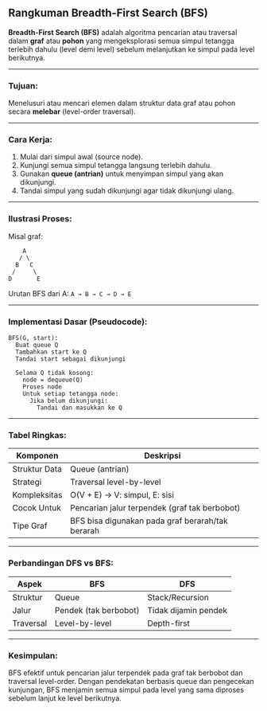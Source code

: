 ## Rangkuman Breadth-First Search (BFS)

**Breadth-First Search (BFS)** adalah algoritma pencarian atau traversal dalam **graf** atau **pohon** yang mengeksplorasi semua simpul tetangga terlebih dahulu (level demi level) sebelum melanjutkan ke simpul pada level berikutnya.

---

### Tujuan:

Menelusuri atau mencari elemen dalam struktur data graf atau pohon secara **melebar** (level-order traversal).

---

### Cara Kerja:

1. Mulai dari simpul awal (source node).
2. Kunjungi semua simpul tetangga langsung terlebih dahulu.
3. Gunakan **queue (antrian)** untuk menyimpan simpul yang akan dikunjungi.
4. Tandai simpul yang sudah dikunjungi agar tidak dikunjungi ulang.

---

### Ilustrasi Proses:

Misal graf:

```
    A
   / \
  B   C
 /     \
D       E
```

Urutan BFS dari A: `A → B → C → D → E`

---

### Implementasi Dasar (Pseudocode):

```
BFS(G, start):
  Buat queue Q
  Tambahkan start ke Q
  Tandai start sebagai dikunjungi

  Selama Q tidak kosong:
    node = dequeue(Q)
    Proses node
    Untuk setiap tetangga node:
      Jika belum dikunjungi:
        Tandai dan masukkan ke Q
```

---

### Tabel Ringkas:

| Komponen      | Deskripsi                                        |
| ------------- | ------------------------------------------------ |
| Struktur Data | Queue (antrian)                                  |
| Strategi      | Traversal level-by-level                         |
| Kompleksitas  | O(V + E)  → V: simpul, E: sisi                   |
| Cocok Untuk   | Pencarian jalur terpendek (graf tak berbobot)    |
| Tipe Graf     | BFS bisa digunakan pada graf berarah/tak berarah |

---

### Perbandingan DFS vs BFS:

| Aspek     | BFS                   | DFS                  |
| --------- | --------------------- | -------------------- |
| Struktur  | Queue                 | Stack/Recursion      |
| Jalur     | Pendek (tak berbobot) | Tidak dijamin pendek |
| Traversal | Level-by-level        | Depth-first          |

---

### Kesimpulan:

BFS efektif untuk pencarian jalur terpendek pada graf tak berbobot dan traversal level-order. Dengan pendekatan berbasis queue dan pengecekan kunjungan, BFS menjamin semua simpul pada level yang sama diproses sebelum lanjut ke level berikutnya.